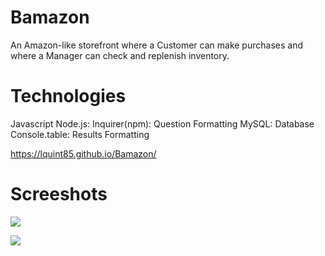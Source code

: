 # Bamazon
An Amazon-like storefront where a Customer can make purchases and where a Manager can check and replenish inventory.

# Technologies 
Javascript
Node.js: 
Inquirer(npm): Question Formatting
MySQL: Database
Console.table: Results Formatting


https://lquint85.github.io/Bamazon/

# Screeshots 
![](node_pics/bamazan1.png)

![](node_pics/bamazon2.png)





